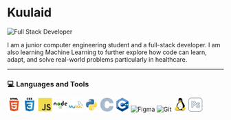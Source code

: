 <h1>Kuulaid</h1>

![Full Stack Developer](https://img.shields.io/badge/Full%20Stack%20Developer-orange?style=for-the-badge&logo=webcomponents&logoColor=white)



<p>I am a junior computer engineering student and a full-stack developer. I am also learning Machine Learning to further explore how code can learn, adapt, and solve real-world problems particularly in healthcare. </p>

---

### 💻 Languages and Tools

<p align="left">
  <img src="https://raw.githubusercontent.com/devicons/devicon/master/icons/html5/html5-original-wordmark.svg" alt="HTML5" width="32" height="32"/>
  <img src="https://raw.githubusercontent.com/devicons/devicon/master/icons/css3/css3-original-wordmark.svg" alt="CSS3" width="32" height="32"/>
  <img src="https://raw.githubusercontent.com/devicons/devicon/master/icons/javascript/javascript-original.svg" alt="JavaScript" width="32" height="32"/>
  <img src="https://raw.githubusercontent.com/devicons/devicon/master/icons/nodejs/nodejs-original-wordmark.svg" alt="Node.js" width="32" height="32"/>
  <img src="https://raw.githubusercontent.com/devicons/devicon/master/icons/mysql/mysql-original-wordmark.svg" alt="MySQL" width="32" height="32"/>
  <img src="https://raw.githubusercontent.com/devicons/devicon/master/icons/python/python-original.svg" alt="Python" width="32" height="32"/>
  <img src="https://raw.githubusercontent.com/devicons/devicon/master/icons/c/c-original.svg" alt="C" width="32" height="32"/>
  <img src="https://raw.githubusercontent.com/devicons/devicon/master/icons/cplusplus/cplusplus-original.svg" alt="C++" width="32" height="32"/>
  <img src="https://www.vectorlogo.zone/logos/figma/figma-icon.svg" alt="Figma" width="32" height="32"/>
  <img src="https://www.vectorlogo.zone/logos/git-scm/git-scm-icon.svg" alt="Git" width="32" height="32"/>
  <img src="https://raw.githubusercontent.com/devicons/devicon/master/icons/linux/linux-original.svg" alt="Linux" width="32" height="32"/>
  <img src="https://raw.githubusercontent.com/devicons/devicon/master/icons/photoshop/photoshop-line.svg" alt="Photoshop" width="32" height="32"/>
</p>


